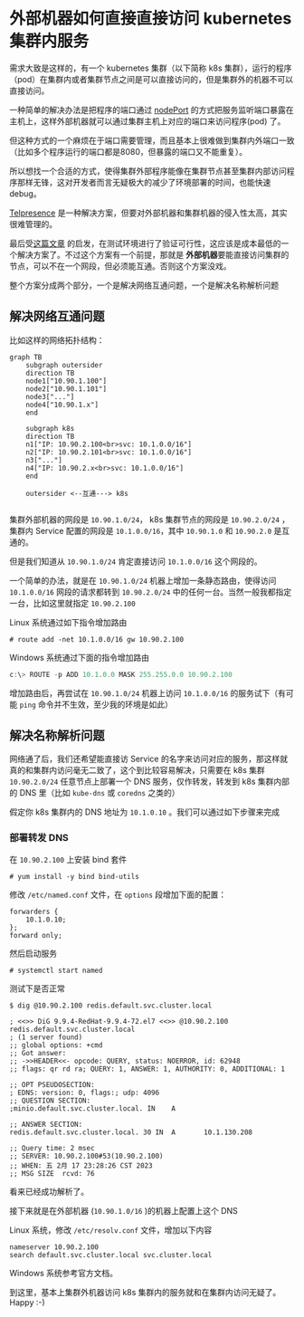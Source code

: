 # 外部机器如何直接直接访问 kubernetes 集群内服务



需求大致是这样的，有一个 kubernetes 集群（以下简称 k8s 集群），运行的程序（pod）在集群内或者集群节点之间是可以直接访问的，但是集群外的机器不可以直接访问。

一种简单的解决办法是把程序的端口通过 [nodePort](https://kubernetes.io/docs/concepts/services-networking/service/#type-nodeport) 的方式把服务监听端口暴露在主机上，这样外部机器就可以通过集群主机上对应的端口来访问程序(pod) 了。

但这种方式的一个麻烦在于端口需要管理，而且基本上很难做到集群内外端口一致（比如多个程序运行的端口都是8080，但暴露的端口又不能重复）。

所以想找一个合适的方式，使得集群外部程序能像在集群节点甚至集群内部访问程序那样无锋，这对开发者而言无疑极大的减少了环境部署的时间，也能快速debug。

[Telpresence](https://www.telepresence.io) 是一种解决方案，但要对外部机器和集群机器的侵入性太高，其实很难管理的。

最后受[这篇文章](https://cloud.tencent.com/developer/article/1671825) 的启发，在测试环境进行了验证可行性，这应该是成本最低的一个解决方案了。不过这个方案有一个前提，那就是 **外部机器**要能直接访问集群的节点，可以不在一个网段，但必须能互通。否则这个方案没戏。

整个方案分成两个部分，一个是解决网络互通问题，一个是解决名称解析问题



## 解决网络互通问题



比如这样的网络拓扑结构：



```mermaid
graph TB
	subgraph outersider
	direction TB
	node1["10.90.1.100"]
	node2["10.90.1.101"]
	node3["..."]
	node4["10.90.1.x"]
	end
	
	subgraph k8s
	direction TB
	n1["IP: 10.90.2.100<br>svc: 10.1.0.0/16"]
	n2["IP: 10.90.2.101<br>svc: 10.1.0.0/16"]
	n3["..."]
	n4["IP: 10.90.2.x<br>svc: 10.1.0.0/16"]
	end
	
	outersider <--互通---> k8s
	
```

集群外部机器的网段是 `10.90.1.0/24`， k8s 集群节点的网段是  `10.90.2.0/24` ，集群内 Service 配置的网段是 `10.1.0.0/16`，其中 `10.90.1.0` 和 `10.90.2.0` 是互通的。

但是我们知道从 `10.90.1.0/24` 肯定直接访问 `10.1.0.0/16` 这个网段的。

一个简单的办法，就是在 `10.90.1.0/24` 机器上增加一条静态路由，使得访问 `10.1.0.0/16` 网段的请求都转到 `10.90.2.0/24` 中的任何一台。当然一般我都指定一台，比如这里就指定 `10.90.2.100`

Linux 系统通过如下指令增加路由

```shell
# route add -net 10.1.0.0/16 gw 10.90.2.100
```

Windows 系统通过下面的指令增加路由

```powershell
c:\> ROUTE -p ADD 10.1.0.0 MASK 255.255.0.0 10.90.2.100
```

增加路由后，再尝试在 `10.90.1.0/24` 机器上访问 `10.1.0.0/16` 的服务试下（有可能 `ping` 命令并不生效，至少我的环境是如此）

## 解决名称解析问题

网络通了后，我们还希望能直接访 Service 的名字来访问对应的服务，那这样就真的和集群内访问毫无二致了，这个到比较容易解决，只需要在 k8s 集群 `10.90.2.0/24` 任意节点上部署一个 DNS 服务，仅作转发，转发到 k8s 集群内部的 DNS 里（比如 `kube-dns` 或 `coredns` 之类的）

假定你 k8s 集群内的 DNS 地址为 `10.1.0.10` 。我们可以通过如下步骤来完成



### 部署转发 DNS

在 `10.90.2.100` 上安装 bind 套件

```shell
# yum install -y bind bind-utils
```

修改 `/etc/named.conf` 文件，在 `options` 段增加下面的配置：

```shell
forwarders {
	10.1.0.10;
};
forward only;
```

然后启动服务

```shell
# systemctl start named
```

测试下是否正常

```shell
$ dig @10.90.2.100 redis.default.svc.cluster.local

; <<>> DiG 9.9.4-RedHat-9.9.4-72.el7 <<>> @10.90.2.100 redis.default.svc.cluster.local
; (1 server found)
;; global options: +cmd
;; Got answer:
;; ->>HEADER<<- opcode: QUERY, status: NOERROR, id: 62948
;; flags: qr rd ra; QUERY: 1, ANSWER: 1, AUTHORITY: 0, ADDITIONAL: 1

;; OPT PSEUDOSECTION:
; EDNS: version: 0, flags:; udp: 4096
;; QUESTION SECTION:
;minio.default.svc.cluster.local. IN    A

;; ANSWER SECTION:
redis.default.svc.cluster.local. 30 IN  A       10.1.130.208

;; Query time: 2 msec
;; SERVER: 10.90.2.100#53(10.90.2.100)
;; WHEN: 五 2月 17 23:28:26 CST 2023
;; MSG SIZE  rcvd: 76
```

看来已经成功解析了。

接下来就是在外部机器 (`10.90.1.0/16` )的机器上配置上这个 DNS

Linux 系统，修改 `/etc/resolv.conf` 文件，增加以下内容

```
nameserver 10.90.2.100
search default.svc.cluster.local svc.cluster.local
```

Windows 系统参考官方文档。

到这里，基本上集群外机器访问 k8s 集群内的服务就和在集群内访问无疑了。Happy :-)

